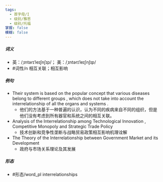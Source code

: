 ```yaml
---
tags:
  - 首字母/I
  - 级别/雅思
  - 级别/托福
掌握: false
模糊: false
---
```

##### 词义
- 英：/ˌɪntərɪˈleɪʃnʃɪp/； 美：/ˌɪntərɪˈleɪʃnʃɪp/
- #词性/n  相互关联；相互影响
##### 例句
- Their system is based on the popular concept that various diseases belong to different groups , which does not take into account the interrelationship of all the organs and systems .
	- 他们的方法基于一种普遍的认识，认为不同的疾病来自不同的组织，但是他们没有考虑到所有器官和系统之间的相互关联。
- Analysis of the Interrelationship among Technological Innovation , Competitive Monopoly and Strategic Trade Policy
	- 技术创新和竞争性垄断与战略贸易政策相互影响机理诠解
- The Theory of the Interrelationship between Government Market and its Development
	- 政府与市场关系理论及其发展
##### 形态
- #形态/word_pl interrelationships
